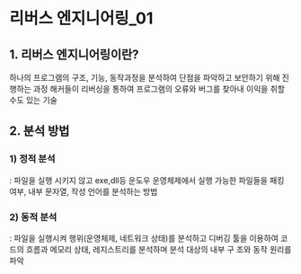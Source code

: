 <html>
<head>
<title># reversing_01</title>
</head>
<body>
<h1>리버스 엔지니어링_01</h1>
<h2>1. 리버스 엔지니어링이란?</h2>
하나의 프로그램의 구조, 기능, 동작과정을 분석하여 단점을 파악하고 보안하기 위해 진행하는 과정
해커들이 리버싱을 통하여 프로그램의 오류와 버그를 찾아내 이익을 취할 수도 있는 기술

<h2>2. 분석 방법</h2>
 <h3>1) 정적 분석</h3>
  : 파일을 실행 시키지 않고 exe,dll등 운도우 운영체제에서 실행 가능한 파일들을 패킹 여부, 내부 문자열, 작성 언어를 분석하는 방법
 <h3>2) 동적 분석</h3>
  : 파일을 실행시켜 행위(운영체제, 네트워크 상태)를 분석하고 디버깅 툴을 이용하여 코드의 흐름과 메모리 상태, 레지스트리를 분석하며 분석 대상의 내부 구     조와 동작 원리를 파악

</body>
</html>
